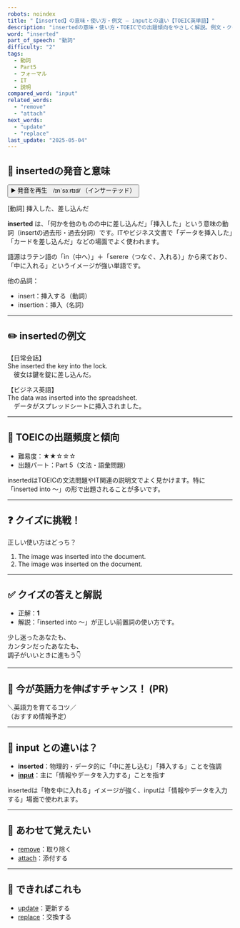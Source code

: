 ```yaml
---
robots: noindex
title: "【inserted】の意味・使い方・例文 ― inputとの違い【TOEIC英単語】"
description: "insertedの意味・使い方・TOEICでの出題傾向をやさしく解説。例文・クイズ付きでinputとの違いもわかりやすく学べます。"
word: "inserted"
part_of_speech: "動詞"
difficulty: "2"
tags:
  - 動詞
  - Part5
  - フォーマル
  - IT
  - 説明
compared_word: "input"
related_words:
  - "remove"
  - "attach"
next_words:
  - "update"
  - "replace"
last_update: "2025-05-04"
---
```


## 🔰 insertedの発音と意味

<button class="play-audio" onclick="playTTS('inserted')">
  <span class="play-audio-main">
    ▶️ 発音を再生　/ɪnˈsɜːrtɪd/
  </span>
  <span class="play-audio-sub">
    （インサーテッド）
  </span>
</button>

[動詞] 挿入した、差し込んだ

**inserted** は、「何かを他のものの中に差し込んだ」「挿入した」という意味の動詞（insertの過去形・過去分詞）です。ITやビジネス文書で「データを挿入した」「カードを差し込んだ」などの場面でよく使われます。

語源はラテン語の「in（中へ）」＋「serere（つなぐ、入れる）」から来ており、「中に入れる」というイメージが強い単語です。

他の品詞：  
- insert：挿入する（動詞）
- insertion：挿入（名詞）

---

## ✏️ insertedの例文

【日常会話】  
She inserted the key into the lock.  
　彼女は鍵を錠に差し込んだ。

【ビジネス英語】  
The data was inserted into the spreadsheet.  
　データがスプレッドシートに挿入されました。

---

## 🎯 TOEICの出題頻度と傾向

- 難易度：★★☆☆☆
- 出題パート：Part 5（文法・語彙問題）

insertedはTOEICの文法問題やIT関連の説明文でよく見かけます。特に「inserted into ～」の形で出題されることが多いです。

---

## ❓ クイズに挑戦！

正しい使い方はどっち？

1. The image was inserted into the document.  
2. The image was inserted on the document.

---

## ✅ クイズの答えと解説

- 正解：**1**
- 解説：「inserted into ～」が正しい前置詞の使い方です。

少し迷ったあなたも、  
カンタンだったあなたも、  
調子がいいときに進もう👇️

---

## 🚀 今が英語力を伸ばすチャンス！ (PR)

<div class="info-center">
＼英語力を育てるコツ／<br>  
（おすすめ情報予定）
</div>

---

## 🤔  input との違いは？

- **inserted**：物理的・データ的に「中に差し込む」「挿入する」ことを強調
- **[input](/word/input/)**：主に「情報やデータを入力する」ことを指す

insertedは「物を中に入れる」イメージが強く、inputは「情報やデータを入力する」場面で使われます。

---

## 🧩 あわせて覚えたい

- [remove](/word/remove/)：取り除く
- [attach](/word/attach/)：添付する

---

## 📖 できればこれも

- [update](/word/update/)：更新する
- [replace](/word/replace/)：交換する

<!-- cvid: aid19_bid04 -->
